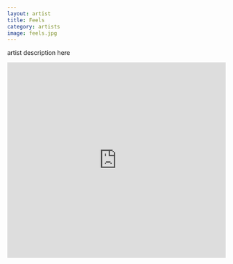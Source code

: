 ```yaml
---
layout: artist
title: Feels
category: artists
image: feels.jpg
---
```

<p>artist description here</p>
<iframe width="100%" height="450" scrolling="no" frameborder="no" src="https://w.soundcloud.com/player/?url=https%3A//api.soundcloud.com/users/30547976&amp;color=999999&amp;auto_play=false&amp;hide_related=true&amp;show_artwork=false"></iframe>
